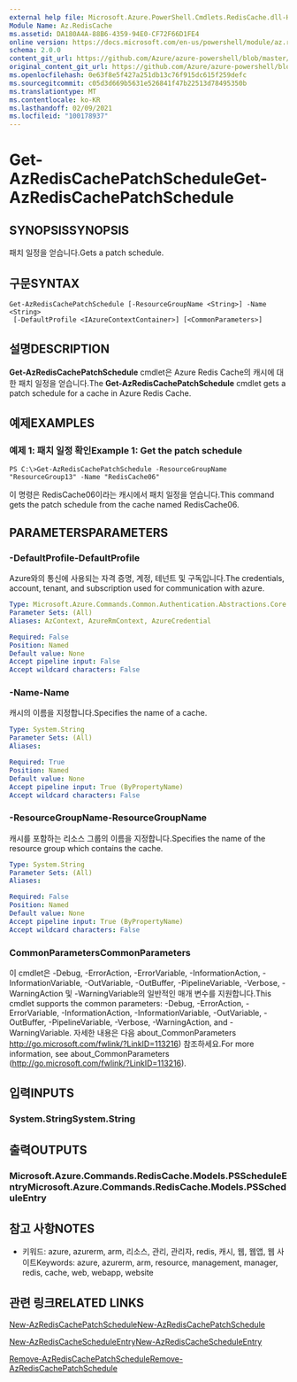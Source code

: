 ```yaml
---
external help file: Microsoft.Azure.PowerShell.Cmdlets.RedisCache.dll-Help.xml
Module Name: Az.RedisCache
ms.assetid: DA180A4A-88B6-4359-94E0-CF72F66D1FE4
online version: https://docs.microsoft.com/en-us/powershell/module/az.rediscache/get-azrediscachepatchschedule
schema: 2.0.0
content_git_url: https://github.com/Azure/azure-powershell/blob/master/src/RedisCache/RedisCache/help/Get-AzRedisCachePatchSchedule.md
original_content_git_url: https://github.com/Azure/azure-powershell/blob/master/src/RedisCache/RedisCache/help/Get-AzRedisCachePatchSchedule.md
ms.openlocfilehash: 0e63f8e5f427a251db13c76f915dc615f259defc
ms.sourcegitcommit: c05d3d669b5631e526841f47b22513d78495350b
ms.translationtype: MT
ms.contentlocale: ko-KR
ms.lasthandoff: 02/09/2021
ms.locfileid: "100178937"
---
```

# <span data-ttu-id="90317-101">Get-AzRedisCachePatchSchedule</span><span class="sxs-lookup"><span data-stu-id="90317-101">Get-AzRedisCachePatchSchedule</span></span>

## <span data-ttu-id="90317-102">SYNOPSIS</span><span class="sxs-lookup"><span data-stu-id="90317-102">SYNOPSIS</span></span>
<span data-ttu-id="90317-103">패치 일정을 얻습니다.</span><span class="sxs-lookup"><span data-stu-id="90317-103">Gets a patch schedule.</span></span>

## <span data-ttu-id="90317-104">구문</span><span class="sxs-lookup"><span data-stu-id="90317-104">SYNTAX</span></span>

```
Get-AzRedisCachePatchSchedule [-ResourceGroupName <String>] -Name <String>
 [-DefaultProfile <IAzureContextContainer>] [<CommonParameters>]
```

## <span data-ttu-id="90317-105">설명</span><span class="sxs-lookup"><span data-stu-id="90317-105">DESCRIPTION</span></span>
<span data-ttu-id="90317-106">**Get-AzRedisCachePatchSchedule** cmdlet은 Azure Redis Cache의 캐시에 대한 패치 일정을 얻습니다.</span><span class="sxs-lookup"><span data-stu-id="90317-106">The **Get-AzRedisCachePatchSchedule** cmdlet gets a patch schedule for a cache in Azure Redis Cache.</span></span>

## <span data-ttu-id="90317-107">예제</span><span class="sxs-lookup"><span data-stu-id="90317-107">EXAMPLES</span></span>

### <span data-ttu-id="90317-108">예제 1: 패치 일정 확인</span><span class="sxs-lookup"><span data-stu-id="90317-108">Example 1: Get the patch schedule</span></span>
```
PS C:\>Get-AzRedisCachePatchSchedule -ResourceGroupName "ResourceGroup13" -Name "RedisCache06"
```

<span data-ttu-id="90317-109">이 명령은 RedisCache06이라는 캐시에서 패치 일정을 얻습니다.</span><span class="sxs-lookup"><span data-stu-id="90317-109">This command gets the patch schedule from the cache named RedisCache06.</span></span>

## <span data-ttu-id="90317-110">PARAMETERS</span><span class="sxs-lookup"><span data-stu-id="90317-110">PARAMETERS</span></span>

### <span data-ttu-id="90317-111">-DefaultProfile</span><span class="sxs-lookup"><span data-stu-id="90317-111">-DefaultProfile</span></span>
<span data-ttu-id="90317-112">Azure와의 통신에 사용되는 자격 증명, 계정, 테넌트 및 구독입니다.</span><span class="sxs-lookup"><span data-stu-id="90317-112">The credentials, account, tenant, and subscription used for communication with azure.</span></span>

```yaml
Type: Microsoft.Azure.Commands.Common.Authentication.Abstractions.Core.IAzureContextContainer
Parameter Sets: (All)
Aliases: AzContext, AzureRmContext, AzureCredential

Required: False
Position: Named
Default value: None
Accept pipeline input: False
Accept wildcard characters: False
```

### <span data-ttu-id="90317-113">-Name</span><span class="sxs-lookup"><span data-stu-id="90317-113">-Name</span></span>
<span data-ttu-id="90317-114">캐시의 이름을 지정합니다.</span><span class="sxs-lookup"><span data-stu-id="90317-114">Specifies the name of a cache.</span></span>

```yaml
Type: System.String
Parameter Sets: (All)
Aliases:

Required: True
Position: Named
Default value: None
Accept pipeline input: True (ByPropertyName)
Accept wildcard characters: False
```

### <span data-ttu-id="90317-115">-ResourceGroupName</span><span class="sxs-lookup"><span data-stu-id="90317-115">-ResourceGroupName</span></span>
<span data-ttu-id="90317-116">캐시를 포함하는 리소스 그룹의 이름을 지정합니다.</span><span class="sxs-lookup"><span data-stu-id="90317-116">Specifies the name of the resource group which contains the cache.</span></span>

```yaml
Type: System.String
Parameter Sets: (All)
Aliases:

Required: False
Position: Named
Default value: None
Accept pipeline input: True (ByPropertyName)
Accept wildcard characters: False
```

### <span data-ttu-id="90317-117">CommonParameters</span><span class="sxs-lookup"><span data-stu-id="90317-117">CommonParameters</span></span>
<span data-ttu-id="90317-118">이 cmdlet은 -Debug, -ErrorAction, -ErrorVariable, -InformationAction, -InformationVariable, -OutVariable, -OutBuffer, -PipelineVariable, -Verbose, -WarningAction 및 -WarningVariable의 일반적인 매개 변수를 지원합니다.</span><span class="sxs-lookup"><span data-stu-id="90317-118">This cmdlet supports the common parameters: -Debug, -ErrorAction, -ErrorVariable, -InformationAction, -InformationVariable, -OutVariable, -OutBuffer, -PipelineVariable, -Verbose, -WarningAction, and -WarningVariable.</span></span> <span data-ttu-id="90317-119">자세한 내용은 다음 about_CommonParameters http://go.microsoft.com/fwlink/?LinkID=113216) 참조하세요.</span><span class="sxs-lookup"><span data-stu-id="90317-119">For more information, see about_CommonParameters (http://go.microsoft.com/fwlink/?LinkID=113216).</span></span>

## <span data-ttu-id="90317-120">입력</span><span class="sxs-lookup"><span data-stu-id="90317-120">INPUTS</span></span>

### <span data-ttu-id="90317-121">System.String</span><span class="sxs-lookup"><span data-stu-id="90317-121">System.String</span></span>

## <span data-ttu-id="90317-122">출력</span><span class="sxs-lookup"><span data-stu-id="90317-122">OUTPUTS</span></span>

### <span data-ttu-id="90317-123">Microsoft.Azure.Commands.RedisCache.Models.PSScheduleEntry</span><span class="sxs-lookup"><span data-stu-id="90317-123">Microsoft.Azure.Commands.RedisCache.Models.PSScheduleEntry</span></span>

## <span data-ttu-id="90317-124">참고 사항</span><span class="sxs-lookup"><span data-stu-id="90317-124">NOTES</span></span>
* <span data-ttu-id="90317-125">키워드: azure, azurerm, arm, 리소스, 관리, 관리자, redis, 캐시, 웹, 웹앱, 웹 사이트</span><span class="sxs-lookup"><span data-stu-id="90317-125">Keywords: azure, azurerm, arm, resource, management, manager, redis, cache, web, webapp, website</span></span>

## <span data-ttu-id="90317-126">관련 링크</span><span class="sxs-lookup"><span data-stu-id="90317-126">RELATED LINKS</span></span>

[<span data-ttu-id="90317-127">New-AzRedisCachePatchSchedule</span><span class="sxs-lookup"><span data-stu-id="90317-127">New-AzRedisCachePatchSchedule</span></span>](./New-AzRedisCachePatchSchedule.md)

[<span data-ttu-id="90317-128">New-AzRedisCacheScheduleEntry</span><span class="sxs-lookup"><span data-stu-id="90317-128">New-AzRedisCacheScheduleEntry</span></span>](./New-AzRedisCacheScheduleEntry.md)

[<span data-ttu-id="90317-129">Remove-AzRedisCachePatchSchedule</span><span class="sxs-lookup"><span data-stu-id="90317-129">Remove-AzRedisCachePatchSchedule</span></span>](./Remove-AzRedisCachePatchSchedule.md)


